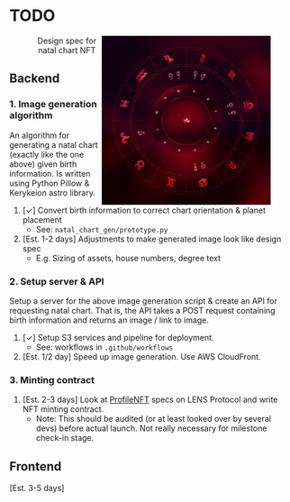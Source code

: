 # TODO

<figure>
<img src="design_spec.jpg"
alt="Markdown Monster icon"
style="width:300px; align:right; float: right;" />
<figcaption align = "center">Design spec for natal chart NFT</figcaption>
</figure>
  
## Backend

### 1. Image generation algorithm

An algorithm for generating a natal chart (exactly like the one above) given birth information. Is written using Python Pillow & Kerykeion astro library.

1. [✓] Convert birth information to correct chart orientation & planet placement
    * See: `natal_chart_gen/prototype.py`
2. [Est. 1-2 days] Adjustments to make generated image look like design spec
    * E.g. Sizing of assets, house numbers, degree text

### 2. Setup server & API

Setup a server for the above image generation script & create an API for requesting natal chart.
That is, the API takes a POST request containing birth information and returns an image / link to image.

1. [✓] Setup S3 services and pipeline for deployment.
    * See: workflows in `.github/workflows`
2. [Est. 1/2 day] Speed up image generation. Use AWS CloudFront.

### 3. Minting contract

1.  [Est. 2-3 days] Look at [ProfileNFT](https://docs.lens.xyz/docs/profile) specs on LENS Protocol and write NFT minting contract. 
    * Note: This should be audited (or at least looked over by several devs) before actual launch.
    Not really necessary for milestone check-in stage.

## Frontend

[Est. 3-5 days]
